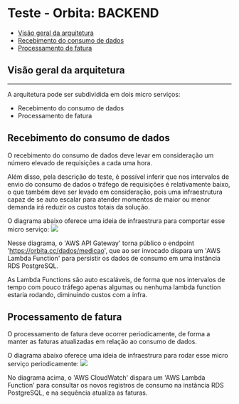 # Teste - Orbita: BACKEND

- [Visão geral da arquitetura](#Visão-geral-da-arquitetura)
- [Recebimento do consumo de dados](#Recebimento-do-consumo-de-dados)
- [Processamento de fatura](#Processamento-de-fatura)

## Visão geral da arquitetura
---
A arquitetura pode ser subdividida em dois micro serviços:
- Recebimento do consumo de dados
- Processamento de fatura 

## Recebimento do consumo de dados
O recebimento do consumo de dados deve levar em consideração um número elevado de requisições
a cada uma hora.

Além disso, pela descrição do teste, é possível inferir que nos intervalos
de envio do consumo de dados o tráfego de requisições é relativamente baixo, o que também deve ser levado em consideração, pois uma infraestrutura capaz de se auto escalar para atender momentos de maior ou menor demanda irá reduzir os custos totais da solução.

O diagrama abaixo oferece uma ideia de infraestrura para comportar esse micro serviço:
[![](http://i.imgur.com/KBmR6ef.png)]()

Nesse diagrama, o 'AWS API Gateway' torna público o endpoint 'https://orbita.cc/dados/medicao',
que ao ser invocado dispara um 'AWS Lambda Function' para persistir os dados de consumo em uma instância RDS PostgreSQL.

As Lambda Functions são auto escaláveis, de forma que nos intervalos de tempo com pouco tráfego
apenas algumas ou nenhuma lambda function estaria rodando, diminuindo custos com a infra.


## Processamento de fatura
O processamento de fatura deve ocorrer periodicamente, de forma a manter as faturas atualizadas
em relação ao consumo de dados.

O diagrama abaixo oferece uma ideia de infraestrura para rodar esse micro serviço periodicamente:
[![](http://i.imgur.com/ZtsjuZ7.png)]()

No diagrama acima, o 'AWS CloudWatch' dispara um 'AWS Lambda Function' para consultar os novos registros de consumo na instância RDS PostgreSQL, e na sequência atualiza as faturas.